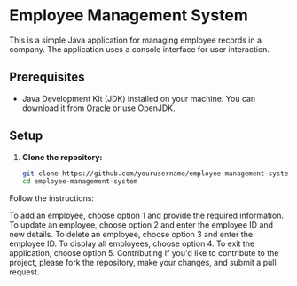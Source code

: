 # Employee Management System

This is a simple Java application for managing employee records in a company. The application uses a console interface for user interaction.

## Prerequisites

- Java Development Kit (JDK) installed on your machine. You can download it from [Oracle](https://www.oracle.com/java/technologies/javase-downloads.html) or use OpenJDK.

## Setup

1. **Clone the repository:**

   ```bash
   git clone https://github.com/yourusername/employee-management-system.git
   cd employee-management-system
Follow the instructions:

To add an employee, choose option 1 and provide the required information.
To update an employee, choose option 2 and enter the employee ID and new details.
To delete an employee, choose option 3 and enter the employee ID.
To display all employees, choose option 4.
To exit the application, choose option 5.
Contributing
If you'd like to contribute to the project, please fork the repository, make your changes, and submit a pull request.
